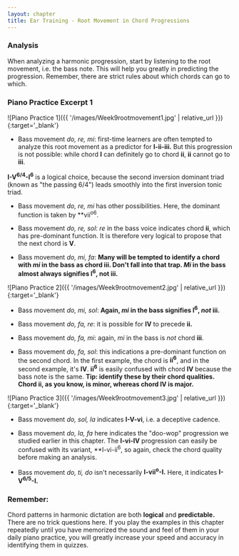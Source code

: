 ```yaml
---
layout: chapter
title: Ear Training - Root Movement in Chord Progressions
---
```


### Analysis

When analyzing a harmonic progression, start by listening to the root movement, i.e. the bass note. This will help you greatly in predicting the progression. Remember, there are strict rules about which chords can go to which.

### Piano Practice Excerpt 1

![Piano Practice 1]({{ '/images/Week9rootmovement1.jpg' | relative_url }}){:target='_blank'}

- Bass movement *do, re, mi*: first-time learners are often tempted to analyze this root movement as a predictor for **I-ii-iii.** But this progression is not possible: while chord **I** can definitely go to chord **ii**, **ii** cannot go to **iii**.

**I-V<sup>6/4</sup>-I<sup>6</sup>** is a logical choice, because the second inversion dominant triad (known as "the passing 6/4") leads smoothly into the first inversion tonic triad.

- Bass movement *do, re, mi* has other possibilities. Here, the dominant function is taken by **vii<sup>o6</sup>.

- Bass movement *do, re, sol*: *re* in the bass voice indicates chord **ii**, which has pre-dominant function. It is therefore very logical to propose that the next chord is **V**.

- Bass movement *do, mi, fa*: **Many will be tempted to identify a chord with *mi* in the bass as chord iii. Don't fall into that trap. *Mi* in the bass almost always signifies I<sup>6</sup>, not iii.**

![Piano Practice 2]({{ '/images/Week9rootmovement2.jpg' | relative_url }}){:target='_blank'}

- Bass movement *do, mi, sol*: **Again, *mi* in the bass signifies I<sup>6</sup>, *not* iii.**

- Bass movement *do, fa, re*: it is possible for **IV** to precede **ii.**

- Bass movement *do, fa, mi*: again, *mi* in the bass is *not* chord **iii**.

- Bass movement *do, fa, sol*: this indications a pre-dominant function on the second chord. In the first example, the chord is **ii<sup>6</sup>**, and in the second example, it's **IV**. **ii<sup>6</sup>** is easily confused with chord **IV** because the bass note is the same. **Tip: identify these by their chord qualities. Chord ii, as you know, is minor, whereas chord IV is major.**

![Piano Practice 3]({{ '/images/Week9rootmovement3.jpg' | relative_url }}){:target='_blank'}

- Bass movement *do, sol, la* indicates **I-V-vi**, i.e. a deceptive cadence.

- Bass movement *do, la, fa* here indicates the "doo-wop" progression we studied earlier in this chapter. The **I-vi-IV** progression can easily be confused with its variant, **I-vi-ii<sup>6</sup>, so again, check the chord quality before making an analysis.

- Bass movement *do, ti, do* isn't necessarily **I-vii<sup>o</sup>-I.** Here, it indicates **I-V<sup>6/5</sup>-I.**

### Remember:

Chord patterns in harmonic dictation are both **logical** and **predictable.** There are no trick questions here. If you play the examples in this chapter repeatedly until you have memorized the sound and feel of them in your daily piano practice, you will greatly increase your speed and accuracy in identifying them in quizzes.